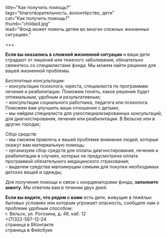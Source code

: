 
title="Как получить помощь?"    
tags="благотворительность, волонтёрство, дети"    
cat="Как получить помощь?"     
thumb="childaid.jpg"    
lead="Фонд может помочь детям во многих сложных жизненных ситуациях."    

+++    
 
**Если вы оказались в сложной жизненной ситуации** и ваши дети страдают от лишений или тяжелого заболевания, обязательно свяжитесь со специалистами фонда. Мы можем найти решение для вашей жизненной проблемы. 

*Бесплатные консультации:*    
– консультации психолога, юриста, специалиста по программам лечения и реабилитации. Поможем понять, какое решение будет оптимальным, удобным и результативным;  
– консультации социального работника, педагога или психолога. Поможем вам улучшить ваши отношения с детьми;   
– мы найдем специалиста для узкоспециализированных консультаций, для диагностирования, лечения или реабилитации. В Вельске или в других городах;    

*Сбор средств:*      
– мы сможем привлечь к вашей проблеме внимание людей, которые окажут вам материальную помощь;  
– организуем сбор средств для оплаты диагностирования, лечения и реабилитации в случаях, которых не предусмотрена оплата программой обязательного медицинского страхования;   
– выделем средства малоимущим семьям для покупки необходимых детских вещей и одежды;  

Для получения помощи и связи с координаторами фонда, **заполните анкету**. Мы ответим вам в течении двух дней. 

**Если вы видите, что рядом с вами** есть дети, живущие в тяжёлых бытовых условиях или которым угрожает опасность,
сообщите нам о проблеме удобным способом:   
г. Вельск, ул. Рогозина, д. 48, каб. 12  
+(7)322-567-12-24    
страница в ВКонтакте  
страница в Фейсбуке  
